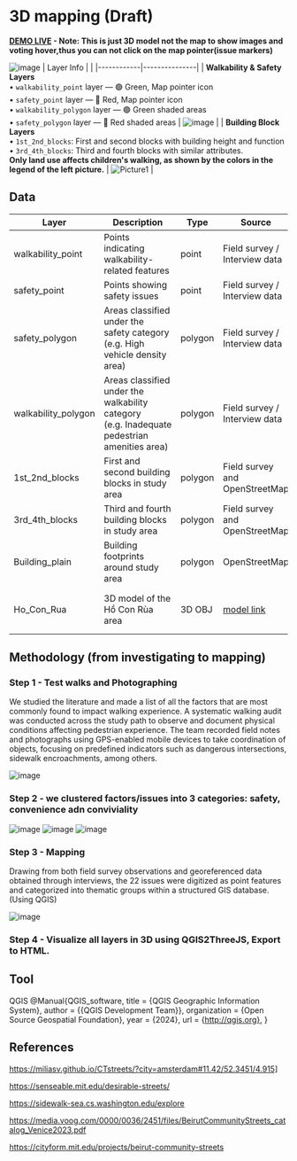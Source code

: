 # 3D mapping (Draft) 
**[DEMO LIVE](https://alicepham01.github.io/HCR-3D-Visualization/) - Note: This is just 3D model not the map to show images and voting hover,thus you can not click on the map pointer(issue markers)**

![image](https://github.com/user-attachments/assets/b0893997-1372-4c58-ba02-e5a22e71c0b2)
| Layer Info |  |
|------------|---------------|
| **Walkability & Safety Layers**<br>• `walkability_point` layer — 🟢 Green, Map pointer icon<br>• `safety_point` layer — 🔴 Red, Map pointer icon<br>• `walkability_polygon` layer — 🟢 Green shaded areas<br>• `safety_polygon` layer — 🔴 Red shaded areas | ![image](https://github.com/user-attachments/assets/71fdf0de-9daf-4d31-a824-093e792a8d76) |
| **Building Block Layers**<br>• `1st_2nd_blocks`: First and second blocks with building height and function<br>• `3rd_4th_blocks`: Third and fourth blocks with similar attributes.<br> **Only land use affects children's walking, as shown by the colors in the legend of the left picture.** | ![Picture1](https://github.com/user-attachments/assets/13e91a51-8fb2-4afc-b715-76ff810bea5d) |


## Data  
| Layer               | Description                                                                                 | Type     | Source                                                                                                                                                                                                                                                                       | Attributes                                 |
|---------------------|---------------------------------------------------------------------------------------------|----------|-------------------------------------------------------------------------------------------------------------------------------------------------------------------------------------------------------------------------------------------------------------------------------|--------------------------------------------|
| walkability_point   | Points indicating walkability-related features                                              | point    | Field survey / Interview data                                                                                                                                                                                                                                                | [Category2Id](Import_template.csv)            |
| safety_point        | Points showing safety issues                                                                | point    | Field survey / Interview data                                                                                                                                                                                                                                                | [Category1Id](Import_template.csv)      |
| safety_polygon      | Areas classified under the safety category (e.g. High vehicle density area)                 | polygon  | Field survey / Interview data                                                                                                                                                                                                                                                | [Category1Id](Import_template.csv)    |
| walkability_polygon | Areas classified under the walkability category (e.g. Inadequate pedestrian amenities area) | polygon  | Field survey / Interview data                                                                                                                                                                                                                                                | [Category2Id](Import_template.csv)           |
| 1st_2nd_blocks      | First and second building blocks in study area                                              | polygon  | Field survey and OpenStreetMap                                                                                                                                                                                                                                               | building_height, building_function         |
| 3rd_4th_blocks      | Third and fourth building blocks in study area                                              | polygon  | Field survey and OpenStreetMap                                                                                                                                                                                                                                               | building_height, building_function         |
| Building_plain      | Building footprints around study area                                                       | polygon  | OpenStreetMap                                                                                                                                                                                                                                                                | Basic geometry only                        |
| Ho_Con_Rua          | 3D model of the Hồ Con Rùa area                                                             | 3D OBJ   | [model link](https://embed-3dwarehouse-classic.sketchup.com/model/240d196d-e025-4c86-bd1f-dbd7f9c46f73/Turtle-Lake-Ho-Chi-Minh-city-H%E1%BB%93-Con-R%C3%B9a) | Mesh geometry, texture, landmark elements  |

## Methodology (from investigating to mapping)

### Step 1 - Test walks and Photographing
We studied the literature and made a list of all the factors that are most commonly found to impact walking experience. A systematic walking audit was conducted across the study path to observe and document physical conditions affecting pedestrian experience. The team recorded field notes and photographs using GPS-enabled mobile devices to take coordination of objects, focusing on predefined indicators such as dangerous intersections, sidewalk encroachments, among others.

![image](https://github.com/user-attachments/assets/42fee24e-2e03-498e-890b-bfa5080fed5d)

### Step 2 - we clustered factors/issues into 3 categories: safety, convenience adn conviviality
![image](https://github.com/user-attachments/assets/b54e6822-b9fa-45fe-86d6-c749feca4e79)
![image](https://github.com/user-attachments/assets/19752d4b-659f-4e40-8966-be3ec4878c77)
![image](https://github.com/user-attachments/assets/cbeb6e5a-38bf-4bb2-9925-7bc42d65b15c)
### Step 3 - Mapping 
Drawing from both field survey observations and georeferenced data obtained through interviews, the 22 issues were digitized as point features and categorized into thematic groups within a structured GIS database. (Using QGIS)

![image](https://github.com/user-attachments/assets/9763f4c7-dd41-459c-ab97-dba9c08d4311)
### Step 4 - 	Visualize all layers in 3D using QGIS2ThreeJS, Export to HTML.
## Tool
QGIS 
@Manual{QGIS_software,
  title        = {QGIS Geographic Information System},
  author       = {{QGIS Development Team}},
  organization = {Open Source Geospatial Foundation},
  year         = {2024},
  url          = {http://qgis.org},
}
## References 
https://miliasv.github.io/CTstreets/?city=amsterdam#11.42/52.3451/4.915]

https://senseable.mit.edu/desirable-streets/

https://sidewalk-sea.cs.washington.edu/explore

https://media.voog.com/0000/0036/2451/files/BeirutCommunityStreets_catalog_Venice2023.pdf

https://cityform.mit.edu/projects/beirut-community-streets

